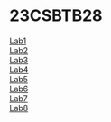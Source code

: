 # 23CSBTB28
<a href="https://github.com/Kowshik1759/23CSBTB28/blob/main/Types_of_lists.ipynb">Lab1</a></br>
<a href="https://github.com/Kowshik1759/23CSBTB28/blob/main/lab2.ipynb">Lab2</a></br>
<a href="https://github.com/Kowshik1759/23CSBTB28/blob/main/lab3.ipynb">Lab3</a></br>
<a href="https://github.com/Kowshik1759/23CSBTB28/blob/main/Lab04-AIML.ipynb">Lab4</a></br>
<a href="https://github.com/Kowshik1759/23CSBTB28/blob/main/Lab_5.ipynb">Lab5</a></br>
<a href="https://github.com/Kowshik1759/23CSBTB28/blob/main/Lab_6.ipynb">Lab6</a></br>
<a href="https://github.com/Kowshik1759/23CSBTB28/blob/main/lab_7.ipynb">Lab7</a></br>
<a href="https://github.com/Kowshik1759/23CSBTB28/blob/main/Lab_8.ipynb">Lab8</a></br>
